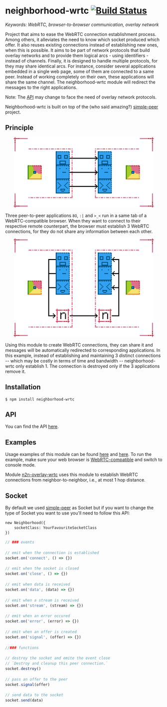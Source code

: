 # neighborhood-wrtc [![Build Status](https://travis-ci.org/RAN3D/neighborhood-wrtc.svg?branch=master)](https://travis-ci.org/RAN3D/neighborhood-wrtc)

<i>Keywords: WebRTC, browser-to-browser communication, overlay network</i>

Project that aims to ease the WebRTC connection establishment process. Among
others, it alleviates the need to know which socket produced which offer.  It
also reuses existing connections instead of establishing new ones, when this is
possible. It aims to be part of network protocols that build overlay networks
and to provide them logical arcs - using identifiers - instead of channels.
Finally, it is designed to handle multiple protocols, for they may share
identical arcs. For instance, consider several applications embedded in a single
web page, some of them are connected to a same peer. Instead of working
completely on their own, these applications will share the same channel. The
neighborhood-wrtc module will redirect the messages to the right applications.

Note: The [API](https://ran3d.github.io/neighborhood-wrtc/) may change to face
the need of overlay network protocols.

Neighborhood-wrtc is built on top of the (who said amazing?)
[simple-peer](https://github.com/feross/simple-peer) project.


## Principle

<p align='center'>
<img src='./img/notsharing.png'> </img>
</p>

Three peer-to-peer applications ```8O```, ```:|``` and ```>_<``` run in a same
tab of a WebRTC-compatible browser. When they want to connect to their
respective remote counterpart, the browser must establish 3 WebRTC connections,
for they do not share any information between each other.

<p align='center'>
<img src='./img/sharing.png'> </img>
</p>

Using this module to create WebRTC connections, they can share it and messages
will be automatically redirected to corresponding applications. In this example,
instead of establishing and maintaining 3 distinct connections -- which may be
costly in terms of time and bandwidth -- neighborhood-wrtc only establish 1. The
connection is destroyed only if the 3 applications remove it.

## Installation

```
$ npm install neighborhood-wrtc
```

## API

You can find the API [here](https://ran3d.github.io/neighborhood-wrtc/).

## Examples

Usage examples of this module can be found
[here](https://ran3d.github.io/neighborhood-wrtc/examples/simple.html) and
[here](https://ran3d.github.io/neighborhood-wrtc/examples/multiple.html).  To
run the example, make sure your web browser is
[WebRTC-compatible](https://webrtc.org) and switch to console mode.

Module [n2n-overlay-wrtc](https://github.com/ran3d/n2n-overlay-wrtc) uses this
module to establish WebRTC connections from neighbor-to-neighbor, i.e., at most
1 hop distance.

## Socket

By default we used [simple-peer](https://github.com/feross/simple-peer) as Socket but if you want to change the type of Socket you want to use you'll need to follow this API:

```
new Neighborhood({
    socketClass: YourFavouriteSocketClass
})
```

```js
// ### events

// emit when the connection is established
socket.on('connect', () => {})

// emit when the socket is closed
socket.on('close', () => {})

// emit when data is received
socket.on('data', (data) => {})

// emit when a stream is received
socket.on('stream', (stream) => {})

// emit when an error occured
socket.on('error', (error) => {})

// emit when an offer is created
socket.on('signal', (offer) => {})

//### functions

// destroy the socket and emite the event close
// `Destroy and cleanup this peer connection.`
socket.destroy()

// pass an offer to the peer
socket.signal(offer)

// send data to the socket
socket.send(data)
```
